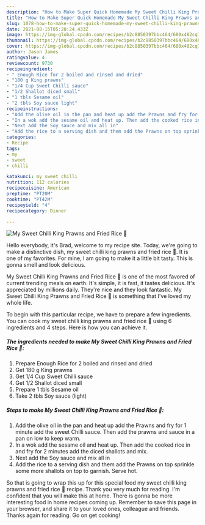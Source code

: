 ```yaml
---
description: "How to Make Super Quick Homemade My Sweet Chilli King Prawns and Fried Rice 🤩"
title: "How to Make Super Quick Homemade My Sweet Chilli King Prawns and Fried Rice 🤩"
slug: 1078-how-to-make-super-quick-homemade-my-sweet-chilli-king-prawns-and-fried-rice
date: 2021-08-15T05:20:24.433Z
image: https://img-global.cpcdn.com/recipes/b2c8850397bbc464/680x482cq70/my-sweet-chilli-king-prawns-and-fried-rice-recipe-main-photo.jpg
thumbnail: https://img-global.cpcdn.com/recipes/b2c8850397bbc464/680x482cq70/my-sweet-chilli-king-prawns-and-fried-rice-recipe-main-photo.jpg
cover: https://img-global.cpcdn.com/recipes/b2c8850397bbc464/680x482cq70/my-sweet-chilli-king-prawns-and-fried-rice-recipe-main-photo.jpg
author: Jason James
ratingvalue: 4
reviewcount: 9730
recipeingredient:
- " Enough Rice for 2 boiled and rinsed and dried"
- "180 g King prawns"
- "1/4 Cup Sweet Chilli sauce"
- "1/2 Shallot diced small"
- "1 tbls Sesame oil"
- "2 tbls Soy sauce light"
recipeinstructions:
- "Add the olive oil in the pan and heat up add the Prawns and fry for 1 minute add the sweet Chilli sauce. Then add the prawns and sauce in a pan on low to keep warm."
- "In a wok add the sesame oil and heat up. Then add the cooked rice in and fry for 2 minutes add the diced shallots and mix."
- "Next add the Soy sauce and mix all in"
- "Add the rice to a serving dish and them add the Prawns on top sprinkle some more shallots on top to garnish. Serve hot."
categories:
- Recipe
tags:
- my
- sweet
- chilli

katakunci: my sweet chilli 
nutrition: 112 calories
recipecuisine: American
preptime: "PT20M"
cooktime: "PT42M"
recipeyield: "4"
recipecategory: Dinner

---
```



![My Sweet Chilli King Prawns and Fried Rice 🤩](https://img-global.cpcdn.com/recipes/b2c8850397bbc464/680x482cq70/my-sweet-chilli-king-prawns-and-fried-rice-recipe-main-photo.jpg)

Hello everybody, it's Brad, welcome to my recipe site. Today, we're going to make a distinctive dish, my sweet chilli king prawns and fried rice 🤩. It is one of my favorites. For mine, I am going to make it a little bit tasty. This is gonna smell and look delicious.



My Sweet Chilli King Prawns and Fried Rice 🤩 is one of the most favored of current trending meals on earth. It's simple, it is fast, it tastes delicious. It's appreciated by millions daily. They're nice and they look fantastic. My Sweet Chilli King Prawns and Fried Rice 🤩 is something that I've loved my whole life.


To begin with this particular recipe, we have to prepare a few ingredients. You can cook my sweet chilli king prawns and fried rice 🤩 using 6 ingredients and 4 steps. Here is how you can achieve it.

<!--inarticleads1-->

##### The ingredients needed to make My Sweet Chilli King Prawns and Fried Rice 🤩:

1. Prepare  Enough Rice for 2 boiled and rinsed and dried
1. Get 180 g King prawns
1. Get 1/4 Cup Sweet Chilli sauce
1. Get 1/2 Shallot diced small
1. Prepare 1 tbls Sesame oil
1. Take 2 tbls Soy sauce (light)




<!--inarticleads2-->

##### Steps to make My Sweet Chilli King Prawns and Fried Rice 🤩:

1. Add the olive oil in the pan and heat up add the Prawns and fry for 1 minute add the sweet Chilli sauce. Then add the prawns and sauce in a pan on low to keep warm.
1. In a wok add the sesame oil and heat up. Then add the cooked rice in and fry for 2 minutes add the diced shallots and mix.
1. Next add the Soy sauce and mix all in
1. Add the rice to a serving dish and them add the Prawns on top sprinkle some more shallots on top to garnish. Serve hot.




So that is going to wrap this up for this special food my sweet chilli king prawns and fried rice 🤩 recipe. Thank you very much for reading. I'm confident that you will make this at home. There is gonna be more interesting food in home recipes coming up. Remember to save this page in your browser, and share it to your loved ones, colleague and friends. Thanks again for reading. Go on get cooking!
